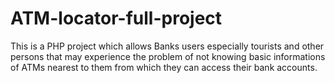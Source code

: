 # ATM-locator-full-project
This is a PHP project which allows Banks users especially tourists and other persons that may experience the problem of not knowing basic informations of ATMs nearest to them from which they can access their bank accounts.
